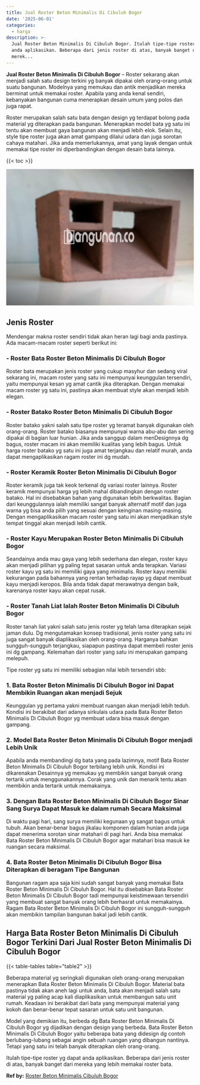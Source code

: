 ```yaml
---
title: Jual Roster Beton Minimalis Di Cibuluh Bogor
date: '2025-06-01'
categories:
  - harga
description: >-
  Jual Roster Beton Minimalis Di Cibuluh Bogor. Itulah tipe-tipe roster yg dapat
  anda aplikasikan. Beberapa dari jenis roster di atas, banyak banget dari
  merek...
---
```


**Jual Roster Beton Minimalis Di Cibuluh Bogor** – Roster sekarang akan menjadi salah satu design terkini yg banyak dipakai oleh orang-orang untuk suatu bangunan. Modelnya yang memukau dan antik menjadikan mereka berminat untuk memakai roster. Apabila yang anda kenal sendiri, kebanyakan bangunan cuma menerapkan desain umum yang polos dan juga rapat.

Roster merupakan salah satu bata dengan design yg terdapat bolong pada material yg diterapkan pada bangunan. Menerapkan model bata yg satu ini tentu akan membuat gaya bangunan akan menjadi lebih elok. Selain itu, style tipe roster juga akan amat gampang dilalui udara dan juga sorotan cahaya matahari. Jika anda memerlukannya, amat yang layak dengan untuk memakai tipe roster ini diperbandingkan dengan desain bata lainnya.

{{< toc >}}

![Jual Roster Beton Minimalis Di Cibuluh Bogor](/images/bata-roster-minimalis-35.png)

## Jenis Roster

Mendengar makna roster sendiri tidak akan heran lagi bagi anda pastinya. Ada macam-macam roster seperti berikut ini:

### \- Roster Bata Roster Beton Minimalis Di Cibuluh Bogor

Roster bata merupakan jenis roster yang cukup masyhur dan sedang viral sekarang ini, macam roster yang satu ini mempunyai keunggulan tersendiri, yaitu mempunyai kesan yg amat cantik jika diterapkan. Dengan memakai macam roster yg satu ini, pastinya akan membuat style akan menjadi lebih elegan.

### \- Roster Batako Roster Beton Minimalis Di Cibuluh Bogor

Roster batako yakni salah satu tipe roster yg teramat banyak digunakan oleh orang-orang. Roster batako biasanya mempunyai warna abu-abu dan sering dipakai di bagian luar hunian. Jika anda sanggup dalam menDesignnya dg bagus, roster macam ini akan memiliki kualitas yang lebih bagus. Untuk harga roster batako yg satu ini juga amat terjangkau dan relatif murah, anda dapat mengaplikasikan ragam roster ini dg mudah.

### \- Roster Keramik Roster Beton Minimalis Di Cibuluh Bogor

Roster keramik juga tak keok terkenal dg variasi roster lainnya. Roster keramik mempunyai harga yg lebih mahal dibandingkan dengan roster batako. Hal ini disebabkan bahan yang digunakan lebih berkwalitas. Bagian dari keunggulannya ialah memiliki sangat banyak alternatif motif dan juga warna yg bisa anda pilih yang sesuai dengan keinginan masing-masing. Dengan mengaplikasikan macam roster yang satu ini akan menjadikan style tempat tinggal akan menjadi lebih cantik.

### \- Roster Kayu Merupakan Roster Beton Minimalis Di Cibuluh Bogor

Seandainya anda mau gaya yang lebih sederhana dan elegan, roster kayu akan menjadi pilihan yg paling tepat sasaran untuk anda terapkan. Variasi roster kayu yg satu ini memiliki gaya yang minimalis. Roster kayu memiliki kekurangan pada bahannya yang rentan terhadap rayap yg dapat membuat kayu menjadi keropos. Bila anda tidak dapat merawatnya dengan baik, karenanya roster kayu akan cepat rusak.

### \- Roster Tanah Liat Ialah Roster Beton Minimalis Di Cibuluh Bogor

Roster tanah liat yakni salah satu jenis roster yg telah lama diterapkan sejak jaman dulu. Dg mengutamakan konsep tradisional, jenis roster yang satu ini juga sangat banyak diaplikasikan oleh orang-orang. Harganya bahkan sungguh-sungguh terjangkau, siapapun pastinya dapat membeli roster jenis ini dg gampang. Kelemahan dari roster yang satu ini merupakan gampang melepuh.

Tipe roster yg satu ini memiliki sebagian nilai lebih tersendiri sbb:

### 1\. Bata Roster Beton Minimalis Di Cibuluh Bogor ini Dapat Membikin Ruangan akan menjadi Sejuk

Keunggulan yg pertama yakni membuat ruangan akan menjadi lebih teduh. Kondisi ini berakibat dari adanya sirkulais udara pada Bata Roster Beton Minimalis Di Cibuluh Bogor yg membuat udara bisa masuk dengan gampang.

### 2\. Model Bata Roster Beton Minimalis Di Cibuluh Bogor menjadi Lebih Unik

Apabila anda membandingi dg bata yang pada lazimnya, motif Bata Roster Beton Minimalis Di Cibuluh Bogor terbilang lebih unik. Kondisi ini dikarenakan Desainnya yg memukau yg membikin sangat banyak orang tertarik untuk menggunakannya. Corak yang unik dan menarik tentu akan membikin anda tertarik untuk memakainya.

### 3\. Dengan Bata Roster Beton Minimalis Di Cibuluh Bogor Sinar Sang Surya Dapat Masuk ke dalam rumah Secara Maksimal

Di waktu pagi hari, sang surya memiliki kegunaan yg sangat bagus untuk tubuh. Akan benar-benar bagus jikalau komponen dalam hunian anda juga dapat menerima sorotan sinar matahari di pagi hari. Anda bisa memakai Bata Roster Beton Minimalis Di Cibuluh Bogor agar matahari bisa masuk ke ruangan secara maksimal.

### 4\. Bata Roster Beton Minimalis Di Cibuluh Bogor Bisa Diterapkan di beragam Tipe Bangunan

Bangunan ragam apa saja kini sudah sangat banyak yang memakai Bata Roster Beton Minimalis Di Cibuluh Bogor. Hal itu disebabkan Bata Roster Beton Minimalis Di Cibuluh Bogor tadi mempunyai keistimewaan tersendiri yang membuat sangat banyak orang lebih berhasrat untuk memakainya. Ragam Bata Roster Beton Minimalis Di Cibuluh Bogor ini sungguh-sungguh akan membikin tampilan bangunan bakal jadi lebih cantik.

## Harga Bata Roster Beton Minimalis Di Cibuluh Bogor Terkini Dari Jual Roster Beton Minimalis Di Cibuluh Bogor

{{< table-tables table="table2" >}}

Beberapa material yg seringkali digunakan oleh orang-orang merupakan menerapkan Bata Roster Beton Minimalis Di Cibuluh Bogor. Material bata pastinya tidak akan aneh lagi untuk anda, bata akan menjadi salah satu material yg paling acap kali diaplikasikan untuk membangun satu unit rumah. Keadaan ini berakibat dari bata yang mempunyai material yang kokoh dan benar-benar tepat sasaran untuk satu unit bangunan.

Model yang demikian itu, berbeda dg Bata Roster Beton Minimalis Di Cibuluh Bogor yg dijadikan dengan design yang berbeda. Bata Roster Beton Minimalis Di Cibuluh Bogor yaitu beberapa bata yang didesign dg contoh berlubang-lubang sebagai angin sebuah ruangan yang dibangun nantinya. Tetapi yang satu ini telah banyak diterapkan oleh orang-orang.

Itulah tipe-tipe roster yg dapat anda aplikasikan. Beberapa dari jenis roster di atas, banyak banget dari mereka yang lebih memakai roster bata.

**Ref by:** [Roster Beton Minimalis Cibuluh Bogor](https://id.wikipedia.org/wiki/Roster)
